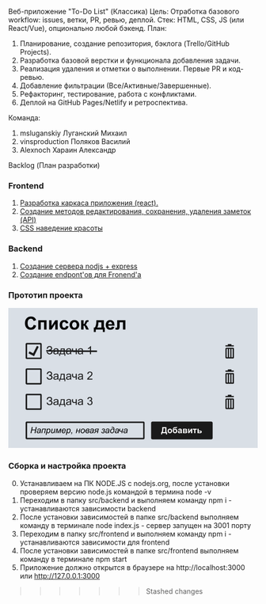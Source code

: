 Веб-приложение "To-Do List" (Классика)
Цель: Отработка базового workflow: issues, ветки, PR, ревью, деплой.
Стек: HTML, CSS, JS (или React/Vue), опционально любой бэкенд.
План:
1.	Планирование, создание репозитория, бэклога (Trello/GitHub Projects).
2.	Разработка базовой верстки и функционала добавления задачи.
3.	Реализация удаления и отметки о выполнении. Первые PR и код-ревью.
4.	Добавление фильтрации (Все/Активные/Завершенные).
5.	Рефакторинг, тестирование, работа с конфликтами.
6.	Деплой на GitHub Pages/Netlify и ретроспектива.

Команда:
1. msluganskiy Луганский Михаил
2. vinsproduction Поляков Василий
3. Alexnoch Хараин Александр

Backlog (План разработки)

### Frontend
1. [Разработка каркаса приложения (react).](https://ru.yougile.com/team/e7dc20e21c4e/#chat:106bca785c1d)
2. [Создание методов редактирования, сохранения, удаления заметок (API)](https://ru.yougile.com/team/e7dc20e21c4e/#chat:986453b9ff2c)
3. [CSS наведение красоты](https://ru.yougile.com/team/e7dc20e21c4e/#chat:6c5dd990219e)

### Backend
1. [Создание сервера nodjs + express](https://ru.yougile.com/team/e7dc20e21c4e/#chat:eb14ca37da35)
2. [Создание endpont'ов для Fronend'a](https://ru.yougile.com/team/e7dc20e21c4e/#chat:568fb084d0fe)


### Прототип проекта

 ![Альтернативный текст](img/1.png)

### Сборка и настройка проекта
0. Устанавливаем на ПК NODE.JS с nodejs.org, после установки проверяем версию node.js командой в термина node -v
1. Переходим в папку src/backend и выполняем команду npm i - устанавливаются зависимости backend
2. После установки зависимостей в папке src/backend выполняем команду в терминале node index.js - сервер запущен на 3001 порту
3. Переходим в папку src/frontend и выполняем команду npm i - устанавливаются зависимости для frontend
4. После установки зависимостей в папке src/frontend выполняем команду в терминале npm start
5. Приложение должно открытся в браузере на http://localhost:3000 или http://127.0.0.1:3000
>>>>>>> Stashed changes
 